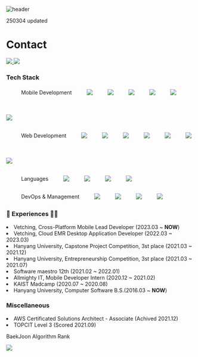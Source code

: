 ![header](https://capsule-render.vercel.app/api?type=waving&color=gradient&customColorList=12&height=300&section=header&text=Kyungho,%20Park&fontSize=60&fontAlignY=40&animation=fadeIn&desc=@auaicn%20from%20(Korea)&descSize=20&descAlign=62)

250304 updated

<h1 align="start"> Contact </h3>
<p align="start">
  <a href="mailto:crorowslowpp@gmail.com">
     <img src="https://img.shields.io/badge/Gmail-d14836?style=flat-square&logo=Gmail&logoColor=white&link=mailto:crorowslowpp@gmail.com"/>
  </a>
  <a href="https://devlog-kyungho.netlify.app/">
     <img src="https://img.shields.io/badge/Blog-00C7B7?style=flat-square&logo=Netlify&logoColor=white&link=devlog-kyungho.netlify.app/"/>
  </a>
</p>

<h3 align="start"> Tech Stack </h3>

<div style="display: flex; flex-direction: column; gap: 20px;">
  
  <!-- Mobile Development Stack -->
  <div style="display: flex; justify-content: start; align-items: center; gap: 40px; flex-wrap: wrap;">
    <p>
      <div> Mobile Development </div>
      <img src="https://img.shields.io/badge/Flutter-02569B?style=flat-square&logo=Flutter&logoColor=white"/>
      <img src="https://img.shields.io/badge/GetX-Blue?style=flat-square&logo=Flutter&logoColor=white"/>
      <img src="https://img.shields.io/badge/Hive-FFC107?style=flat-square&logo=Hive&logoColor=white"/>
      <img src="https://img.shields.io/badge/Firebase_Cloud_Messaging-FFCA28?style=flat-square&logo=Firebase&logoColor=white"/>
      <img src="https://img.shields.io/badge/GraphQL_Client-FF4081?style=flat-square&logo=GraphQL&logoColor=white"/>
      <img src="https://img.shields.io/badge/Sentry-362D59?style=flat-square&logo=Sentry&logoColor=white"/>
    </p>
  </div>

  <!-- Web Development Stack -->
  <div style="display: flex; justify-content: start; align-items: center; gap: 40px; flex-wrap: wrap;">
    <p>
      <div> Web Development </div>
      <img src="https://img.shields.io/badge/Next.js-000000?style=flat-square&logo=Next.js&logoColor=white"/>
      <img src="https://img.shields.io/badge/Tailwind_CSS-38B2AC?style=flat-square&logo=Tailwind-CSS&logoColor=white"/>
      <img src="https://img.shields.io/badge/PostgreSQL-336791?style=flat-square&logo=PostgreSQL&logoColor=white"/>
      <img src="https://img.shields.io/badge/GraphQL-E10098?style=flat-square&logo=GraphQL&logoColor=white"/>
      <img src="https://img.shields.io/badge/Apollo-311C87?style=flat-square&logo=Apollo-GraphQL&logoColor=white"/>
      <img src="https://img.shields.io/badge/Firebase-FFCA28?style=flat-square&logo=firebase&logoColor=white"/>
      <img src="https://img.shields.io/badge/Docker-2496ED?style=flat-square&logo=Docker&logoColor=white"/>
    </p>
  </div>

  <!-- Programming Languages -->
  <div style="display: flex; justify-content: start; align-items: center; gap: 40px; flex-wrap: wrap;">
    <p>
      <div> Languages </div>
      <img src="https://img.shields.io/badge/TypeScript-3178C6?style=flat-square&logo=TypeScript&logoColor=white"/>
      <img src="https://img.shields.io/badge/Dart-0175C2?style=flat-square&logo=Dart&logoColor=white"/>
      <img src="https://img.shields.io/badge/Python-3776AB?style=flat-square&logo=Python&logoColor=white"/>
      <img src="https://img.shields.io/badge/Go-00ADD8?style=flat-square&logo=Go&logoColor=white"/>
    </p>
  </div>

  <!-- DevOps & Management -->
  <div style="display: flex; justify-content: start; align-items: center; gap: 40px; flex-wrap: wrap;">
    <p>
      <div> DevOps & Management </div>
      <img src="https://img.shields.io/badge/GithubActions-276EDE?style=flat-square&logo=GithubActions&logoColor=white"/>
      <img src="https://img.shields.io/badge/ElectronBuilder-black?style=flat-square&logo=ElectronBuilder&logoColor=white"/>
      <img src="https://img.shields.io/badge/Jenkins-D24939?style=flat-square&logo=Jenkins&logoColor=white"/>
      <img src="https://img.shields.io/badge/Google_Analytics-E37400?style=flat-square&logo=Google-Analytics&logoColor=white"/>
    </p>
  </div>

</div>

<h3 align="start"> 🧑 Experiences 👩‍💻 </h3>
<p align="start">
  <li align ="start"> Vetching, Cross-Platform Mobile Lead Developer (2023.03 ~ <strong>NOW</strong>)</li>
  <li align ="start"> Vetching, Cloud EMR Desktop Application Developer (2022.03 ~ 2023.03)</li>
  <li align ="start"> Hanyang University, Capstone Project Competition, 3st place (2021.03 ~ 2021.12)</li> 
  <li align ="start"> Hanyang University, Entrepreneurship Competition, 3st place (2021.03 ~ 2021.07)</li>   
  <li align ="start"> Software maestro 12th (2021.02 ~ 2022.01)</li>
  <li align ="start"> Allmighty IT, Mobile Developer Intern (2020.12 ~ 2021.02)</li>
  <li align ="start"> KAIST Madcamp (2020.07 ~ 2020.08) </li> 
  <li align ="start"> Hanyang University, Computer Software B.S.(2016.03 ~ <strong>NOW</strong>)</li>
</p>

<h3 align="start"> Miscellaneous </h3>
<p align="start">
  <li align ="start"> AWS Certificated Solutions Architect - Associate (Achived 2021.12)</li>
  <li align ="start"> TOPCIT Level 3 (Scored 2021.09)</li>
  <p/>
  <p align="start"> BaekJoon Algorithm Rank </p>  
  <p align="start">
    <img src="http://mazassumnida.wtf/api/v2/generate_badge?boj=auaicn">
  </p>
</p>
